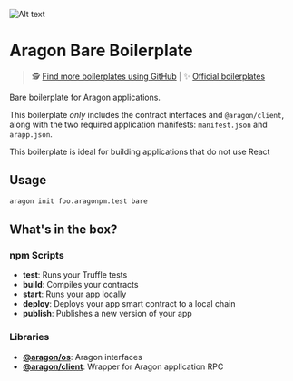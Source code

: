 ![Alt text](https://raw.githubusercontent.com/ChainSafeSystems/denode/master/denode.png "Optional Title")

# Aragon Bare Boilerplate

> 🕵️ [Find more boilerplates using GitHub](https://github.com/search?q=topic:aragon-boilerplate) | 
> ✨ [Official boilerplates](https://github.com/search?q=topic:aragon-boilerplate+org:aragon)

Bare boilerplate for Aragon applications.

This boilerplate *only* includes the contract interfaces and `@aragon/client`, along with the two required application manifests: `manifest.json` and `arapp.json`.

This boilerplate is ideal for building applications that do not use React

## Usage

```sh
aragon init foo.aragonpm.test bare
```

## What's in the box?

### npm Scripts

- **test**: Runs your Truffle tests
- **build**: Compiles your contracts
- **start**: Runs your app locally
- **deploy**: Deploys your app smart contract to a local chain
- **publish**: Publishes a new version of your app

### Libraries

- [**@aragon/os**](https://github.com/aragon/aragonOS): Aragon interfaces
- [**@aragon/client**](https://github.com/aragon/aragon.js/tree/master/packages/aragon-client): Wrapper for Aragon application RPC
